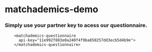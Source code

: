 # matchademics-demo

### Simply use your partner key to acess our questionnaire.

```
    <matchademics-questionnaire 
      api-key="11e992f883e0a240f4f9ba850257dd3ecb5d4b9e">
    </matchademics-questionnaire>
```
